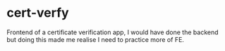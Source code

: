 # cert-verfy
Frontend of a certificate verification app, I would have done the backend but doing this made me realise I need to practice more of FE.

